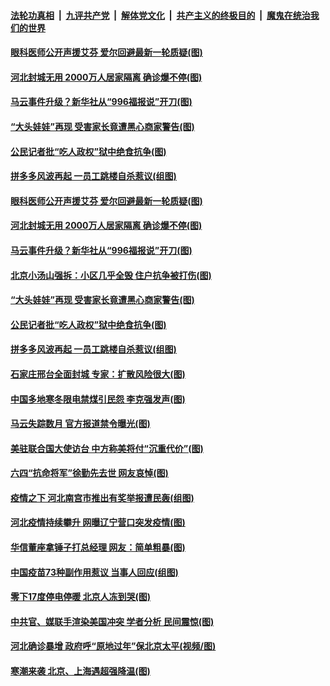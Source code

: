 

####  [法轮功真相](../../../../basic/blob/master/README.md?t=01102331) &nbsp;|&nbsp; [九评共产党](../../../../9ping.md/blob/master/README.md?t=01102331) &nbsp;|&nbsp; [解体党文化](../../../../jtdwh.md/blob/master/README.md?t=01102331)  &nbsp;|&nbsp; [共产主义的终极目的](../../../../gczydzjmd.md/blob/master/README.md?t=01102331) &nbsp;|&nbsp; [魔鬼在统治我们的世界](../../../../mgztzwmdsj.md/blob/master/README.md?t=01102331) 

#### [眼科医师公开声援艾芬 爱尔回避最新一轮质疑(图)](../pages/p1/958626.md?t=01102331) 

#### [河北封城无用 2000万人居家隔离 确诊爆不停(图)](../pages/p1/958623.md?t=01102331) 

#### [马云事件升级？新华社从“996福报说”开刀(图)](../pages/p1/958586.md?t=01102331) 

#### [“大头娃娃”再现 受害家长竟遭黑心商家警告(图)](../pages/p1/958589.md?t=01102331) 

#### [公民记者批“吃人政权”狱中绝食抗争(图)](../pages/p1/958584.md?t=01102331) 

#### [拼多多风波再起 一员工跳楼自杀惹议(组图)](../pages/p1/958569.md?t=01102331) 

#### [眼科医师公开声援艾芬 爱尔回避最新一轮质疑(图)](../pages/p1/958626.md?t=01102331) 

#### [河北封城无用 2000万人居家隔离 确诊爆不停(图)](../pages/p1/958623.md?t=01102331) 

#### [马云事件升级？新华社从“996福报说”开刀(图)](../pages/p1/958586.md?t=01102331) 

#### [北京小汤山强拆：小区几乎全毁 住户抗争被打伤(图)](../pages/p1/958612.md?t=01102331) 

#### [“大头娃娃”再现 受害家长竟遭黑心商家警告(图)](../pages/p1/958589.md?t=01102331) 

#### [公民记者批“吃人政权”狱中绝食抗争(图)](../pages/p1/958584.md?t=01102331) 

#### [拼多多风波再起 一员工跳楼自杀惹议(组图)](../pages/p1/958569.md?t=01102331) 

#### [石家庄邢台全面封城 专家：扩散风险很大(图)](../pages/p1/958543.md?t=01102331) 

#### [中国多地寒冬限电禁煤引民怨 李克强发声(图)](../pages/p1/958528.md?t=01102331) 

#### [马云失踪数月 官方报道禁令曝光(图)](../pages/p1/958523.md?t=01102331) 

#### [美驻联合国大使访台 中方称美将付“沉重代价”(图)](../pages/p1/958463.md?t=01102331) 

#### [六四“抗命将军”徐勤先去世 网友哀悼(图)](../pages/p1/958487.md?t=01102331) 

#### [疫情之下 河北南宫市推出有奖举报遭民轰(组图)](../pages/p1/958472.md?t=01102331) 

#### [河北疫情持续攀升 网曝辽宁营口突发疫情(图)](../pages/p1/958437.md?t=01102331) 

#### [华信董座拿锤子打总经理 网友：简单粗暴(图)](../pages/p1/958446.md?t=01102331) 

#### [中国疫苗73种副作用惹议 当事人回应(组图)](../pages/p1/958418.md?t=01102331) 

#### [零下17度停电停暖 北京人冻到哭(图)](../pages/p1/958423.md?t=01102331) 

#### [中共官、媒联手渲染美国冲突 学者分析 民间震惊(图)](../pages/p1/958397.md?t=01102331) 

#### [河北确诊暴增 政府呼“原地过年”保北京太平(视频/图)](../pages/p1/958376.md?t=01102331) 

#### [寒潮来袭 北京、上海遇超强降温(图)](../pages/p1/958341.md?t=01102331) 

